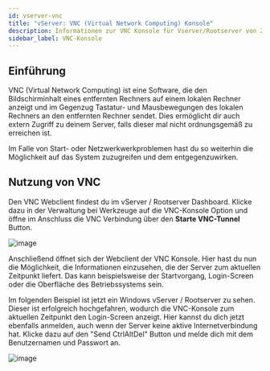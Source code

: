 ```yaml
---
id: vserver-vnc
title: "vServer: VNC (Virtual Network Computing) Konsole"
description: Informationen zur VNC Konsole für Vserver/Rootserver von ZAP-Hosting - ZAP-Hosting.com Dokumentation
sidebar_label: VNC-Konsole
---
```


 

## Einführung

VNC (Virtual Network Computing) ist eine Software, die den Bildschirminhalt eines entfernten Rechners auf einem lokalen Rechner anzeigt und im Gegenzug Tastatur- und Mausbewegungen des lokalen Rechners an den entfernten Rechner sendet. Dies ermöglicht dir auch extern Zugriff zu deinem Server, falls dieser mal nicht ordnungsgemäß zu erreichen ist. 

Im Falle von Start- oder Netzwerkwerkproblemen hast du so weiterhin die Möglichkeit auf das System zuzugreifen und dem entgegenzuwirken. 



## Nutzung von VNC
Den VNC Webclient findest du im vServer / Rootserver Dashboard. Klicke dazu in der Verwaltung bei Werkzeuge auf die VNC-Konsole Option und öffne im Anschluss die VNC Verbindung über den **Starte VNC-Tunnel** Button. 

![image](https://user-images.githubusercontent.com/13604413/159184892-dd8a52a0-8d0c-4edc-aec0-7388cc9c489f.png)



Anschließend öffnet sich der Webclient der VNC Konsole. Hier hast du nun die Möglichkeit, die Informationen einzusehen, die der Server zum aktuellen Zeitpunkt liefert. Das kann beispielsweise der Startvorgang, Login-Screen oder die Oberfläche des Betriebssystems sein.

Im folgenden Beispiel ist jetzt ein Windows vServer / Rootserver zu sehen. Dieser ist erfolgreich hochgefahren, wodurch die VNC-Konsole zum aktuellen Zeitpunkt den Login-Screen anzeigt. Hier kannst du dich jetzt ebenfalls anmelden, auch wenn der Server keine aktive Internetverbindung hat. Klicke dazu auf den "Send CtrlAltDel" Button und melde dich mit dem Benutzernamen und Passwort an.

![image](https://user-images.githubusercontent.com/13604413/159184897-2e42d34b-74d8-4a25-a723-cb030a148aee.png)



